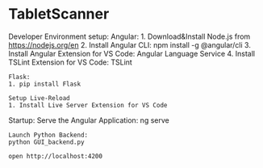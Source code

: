 # TabletScanner

Developer Environment setup:
    Angular:
    1. Download&Install Node.js from https://nodejs.org/en
    2. Install Angular CLI: npm install -g @angular/cli
    3. Install Angular Extension for VS Code: Angular Language Service
    4. Install TSLint Extension for VS Code: TSLint

    Flask:
    1. pip install Flask

    Setup Live-Reload
    1. Install Live Server Extension for VS Code


Startup:
    Serve the Angular Application:
    ng serve

    Launch Python Backend:
    python GUI_backend.py

    open http://localhost:4200